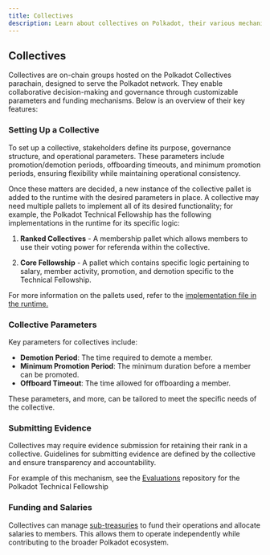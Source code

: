 ```yaml
---
title: Collectives
description: Learn about collectives on Polkadot, their various mechanisms, and how they can be created/managed.
---
```


## Collectives

Collectives are on-chain groups hosted on the Polkadot Collectives parachain, designed to serve the Polkadot network. They enable collaborative decision-making and governance through customizable parameters and funding mechanisms. Below is an overview of their key features:

### Setting Up a Collective

To set up a collective, stakeholders define its purpose, governance structure, and operational parameters. These parameters include promotion/demotion periods, offboarding timeouts, and minimum promotion periods, ensuring flexibility while maintaining operational consistency.

Once these matters are decided, a new instance of the collective pallet is added to the runtime with the desired parameters in place. A collective may need multiple pallets to implement all of its desired functionality; for example, the Polkadot Technical Fellowship has the following implementations in the runtime for its specific logic:

1. **Ranked Collectives** - A membership pallet which allows members to use their voting power for referenda within the collective.
   
2. **Core Fellowship** - A pallet which contains specific logic pertaining to salary, member activity, promotion, and demotion specific to the Technical Fellowship.
   
For more information on the pallets used, refer to the [implementation file in the runtime.](https://github.com/polkadot-fellows/runtimes/blob/ba0bfd6caf7d0df80166f1151e9f86b68ec4dbed/system-parachains/collectives/collectives-polkadot/src/fellowship/mod.rs)

### Collective Parameters

Key parameters for collectives include:

- **Demotion Period**: The time required to demote a member.
- **Minimum Promotion Period**: The minimum duration before a member can be promoted.
- **Offboard Timeout**: The time allowed for offboarding a member.

These parameters, and more, can be tailored to meet the specific needs of the collective.

### Submitting Evidence

Collectives may require evidence submission for retaining their rank in a collective. Guidelines for submitting evidence are defined by the collective and ensure transparency and accountability. 

For example of this mechanism, see the [Evaluations](https://github.com/polkadot-fellows/Evaluations) repository for the Polkadot Technical Fellowship

### Funding and Salaries

Collectives can manage [sub-treasuries](./learn-polkadot-opengov-treasury.md#sub-treasuries) to fund their operations and allocate salaries to members. This allows them to operate independently while contributing to the broader Polkadot ecosystem.